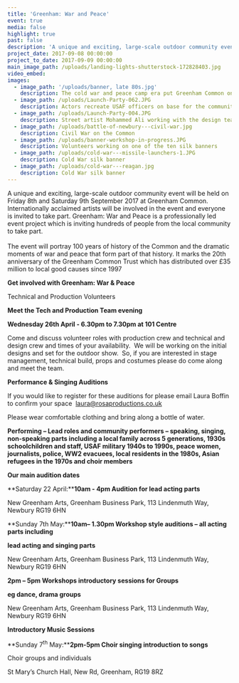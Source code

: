 ```yaml
---
title: 'Greenham: War and Peace'
event: true
media: false
highlight: true
past: false
description: 'A unique and exciting, large-scale outdoor community event will be held on Friday 8th and Saturday 9th September 2017 at Greenham Common. Greenham: War and Peace is a professionally led event project which is inviting hundreds of people from the local community to take part.'
project_date: 2017-09-08 00:00:00
project_to_date: 2017-09-09 00:00:00
main_image_path: /uploads/landing-lights-shutterstock-172828403.jpg
video_embed:
images:
  - image_path: '/uploads/banner, late 80s.jpg'
    description: The cold war and peace camp era put Greenham Common on the international map
  - image_path: /uploads/Launch-Party-062.JPG
    description: Actors recreate USAF officers on base for the community launch
  - image_path: /uploads/Launch-Party-004.JPG
    description: Street artist Mohammed Ali working with the design team
  - image_path: /uploads/battle-of-newbury---civil-war.jpg
    description: Civil War on the Common
  - image_path: /uploads/banner-workshop-in-progress.JPG
    description: Volunteers working on one of the ten silk banners
  - image_path: /uploads/cold-war---missile-launchers-1.JPG
    description: Cold War silk banner
  - image_path: /uploads/cold-war---reagan.jpg
    description: Cold War silk banner
---
```



A unique and exciting, large-scale outdoor community event will be held on Friday 8th and Saturday 9th September 2017 at Greenham Common. Internationally acclaimed artists will be involved in the event and everyone is invited to take part. Greenham: War and Peace is a professionally led event project which is inviting hundreds of people from the local community to take part.
<br>
<br>The event will portray 100 years of history of the Common and the dramatic moments of war and peace that form part of that history. It marks the 20th anniversary of the Greenham Common Trust which has distributed over £35 million to local good causes since 1997

**Get involved with Greenham: War & Peace**

Technical and Production Volunteers

**Meet the Tech and Production Team evening**

**Wednesday 26th April - 6.30pm to 7.30pm at 101 Centre**

Come and discuss volunteer roles with production crew and technical and design crew and times of your availability.  We will be working on the initial designs and set for the outdoor show.  So, if you are interested in stage management, technical build, props and costumes please do come along and meet the team.

**Performance & Singing Auditions**

If you would like to register for these auditions for please email Laura Boffin to confirm your space  [laura@rosaproductions.co.uk](mailto:laura@rosaproductions.co.uk)

Please wear comfortable clothing and bring along a bottle of water.

**Performing – Lead roles and community performers – speaking, singing, non-speaking parts including a local family across 5 generations, 1930s schoolchildren and staff, USAF military 1940s to 1990s, peace women, journalists, police, WW2 evacuees, local residents in the 1980s, Asian refugees in the 1970s and choir members**

**Our main audition dates**

**Saturday 22 April:****10am - 4pm Audition for lead acting parts**

New Greenham Arts, Greenham Business Park, 113 Lindenmuth Way, Newbury RG19 6HN

**Sunday 7th May:****10am– 1.30pm Workshop style auditions – all acting parts including**

**lead acting and singing parts**

New Greenham Arts, Greenham Business Park, 113 Lindenmuth Way, Newbury RG19 6HN

**2pm – 5pm Workshops introductory sessions for Groups**

**eg dance, drama groups**

New Greenham Arts, Greenham Business Park, 113 Lindenmuth Way, Newbury RG19 6HN

**Introductory Music Sessions**

**Sunday 7<sup>th</sup> May:****2pm-5pm Choir singing introduction to songs**

Choir groups and individuals

St Mary’s Church Hall, New Rd, Greenham, RG19 8RZ